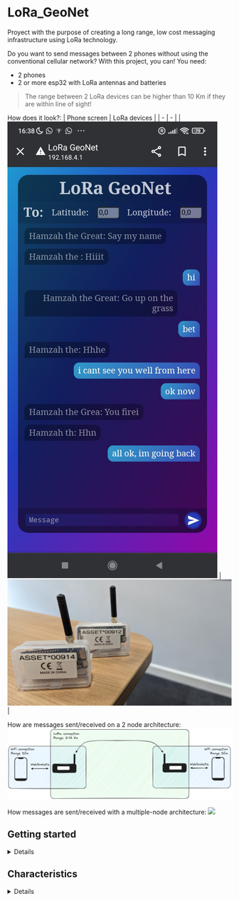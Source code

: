 # LoRa_GeoNet

Proyect with the purpose of creating a long range, low cost messaging infrastructure using LoRa technology.


Do you want to send messages between 2 phones without using the conventional cellular network? With this project, you can! You need:
- 2 phones
- 2 or more esp32 with LoRa antennas and batteries

> The range between 2 LoRa devices can be higher than 10 Km if they are within line of sight!


How does it look?:
| Phone screen | LoRa devices |
| - | - |
| ![](./images/phone_screen.jpeg) | ![](./images/devices.jpeg) |

How are messages sent/received on a 2 node architecture:
![](./images/message_diagram.png)

How messages are sent/received with a multiple-node architecture:
![](./images/multi_node_diagram.png)


## Getting started

<details>



The steps required:
1. Download and change the code to fit your devices
2. Compile it and upload it to the boards
3. Set the LoRa devices close to the phones and within line of sight of each other
4. Connect your phone to the WiFi of the closest LoRa device
5. Open your browser and put on the URL the IP or the network router
6. You can now send messages!

This project needs you to create a file `secrets.h` inside the project folder with the content:
```h
#define AP_SSID         ""
#define AP_PASSWORD     ""

#define WIFI_SSID       ""
#define WIFI_PASSWORD   ""

#define BOT_TOKEN        ""
#define CHAT_ID         ""
```

> To use the loraWsMock (to test the code, not needed to use the project) it is needed to create a symbolic link in that folder to the `secrets.h` file in the project folder. The loraWsMock has Windows symbolic links. It would not work in Linux unless these files are replace with Linux symbolic links

</details>


## Characteristics

<details>

### Positives

- **Long range**: LoRa enables connections between nodes hundreds of kilometers apart
- **Low cost infrastructure**: each node costs around 20$ (battery included)
- **Energy efficient**: node consumption is inferior to traditional switches and routers, it can be powered with a small solar panel and a battery

### Negatives

- **Line of Sight required between nodes**: obstacles may obstruct the signal between 2 nodes. The routing is made so that there are available connections between several nodes so that only one mesh is formed
- **Low bitrate**: LoRa technology has restrictions on the maximum bitrate. In this application, messages have a maximum size of 144 characters in order to abide with the law, although even using 100% of the bandwidth wouldn't allow for traditional network uses like: streaming, VoIP, HTTP websites...etc.
- **Not scalable for thousands of users**: the network may allow dozens of users simultaneously using the infrastructure, but due to the long wireless reach, the noise generated by other users is propagated. Therefore, there is a limit in local users in the availability of the service

</details>
